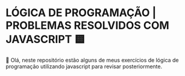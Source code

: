 # LÓGICA DE PROGRAMAÇÃO | PROBLEMAS RESOLVIDOS COM JAVASCRIPT 🟨

👋 Olá, neste repositório estão alguns de meus exercícios de lógica de programação utilizando javascript para revisar posteriormente.
